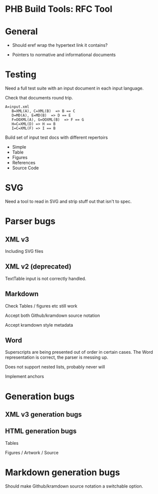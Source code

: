 ﻿# PHB Build Tools: RFC Tool

# General

* Should eref wrap the hypertext link it contains?

* Pointers to normative and informational documents


# Testing

Need a full test suite with an input document in each input language.

Check that documents round trip.

````
A=input.xml
   B=XML(A), C=XML(B)  => B == C
   D=MD(A), E=MD(B)  => D == E
   F=OOXML(A), G=OOXML(B)  => F == G
   H=C=XML(D) => H == B
   I=C=XML(F) => I == B
````

Build set of input test docs with different repertoirs

* Simple
* Table
* Figures
* References
* Source Code

# SVG

Need a tool to read in SVG and strip stuff out that isn't to spec.

# Parser bugs

## XML v3

Including SVG files

## XML v2 (deprecated)

TextTable input is not correctly handled.


## Markdown

Check Tables / figures etc still work

Accept both Github/kramdown source notation

Accept kramdown style metadata


## Word

Superscripts are being presented out of order in certain cases. The Word representation
is correct, the parser is messing up.

Does not support nested lists, probably never will

Implement anchors


# Generation bugs

## XML v3 generation bugs


## HTML generation bugs

Tables

Figures / Artwork / Source


# Markdown generation bugs

Should make Github/kramdown source notation a switchable option.
